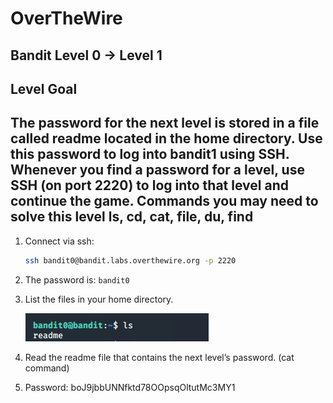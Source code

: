 # OverTheWire
## Bandit Level 0 → Level 1

## Level Goal
The password for the next level is stored in a file called readme located in the home directory. Use this password to log into bandit1 using SSH. Whenever you find a password for a level, use SSH (on port 2220) to log into that level and continue the game.
Commands you may need to solve this level
ls, cd, cat, file, du, find
----------------------------------------------------------------------------------------------------------------------------
1. Connect via ssh: 
	```bash
 	ssh bandit0@bandit.labs.overthewire.org -p 2220
	```
1. The password is: `bandit0` 
2. List the files in your home directory.
 
    ![list files in home directory](images/level0to1.list.files.png?raw=true)

3. Read the readme file that contains the next level’s password. (cat command)

4. Password: boJ9jbbUNNfktd78OOpsqOltutMc3MY1
